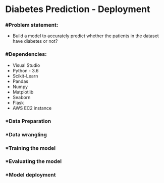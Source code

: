 # Diabetes Prediction - Deployment
### #Problem statement:
* Build a model to accurately predict whether the patients in the dataset have diabetes or not?
### #Dependencies:
* Visual Studio
* Python - 3.6
* Scikit-Learn
* Pandas
* Numpy
* Matplotlib
* Seaborn
* Flask
* AWS EC2 instance
### *Data Preparation
### *Data wrangling
### *Training the model
### *Evaluating the model
### *Model deployment
